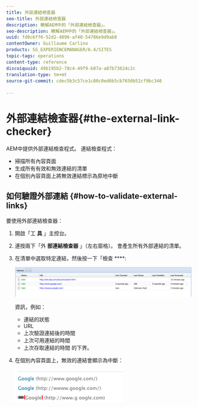 ```yaml
---
title: 外部連結檢查器
seo-title: 外部連結檢查器
description: 瞭解AEM中的「外部連結檢查器」。
seo-description: 瞭解AEM中的「外部連結檢查器」。
uuid: fd0c6ff6-52d2-4096-af40-54786e9d9ab8
contentOwner: Guillaume Carlino
products: SG_EXPERIENCEMANAGER/6.4/SITES
topic-tags: operations
content-type: reference
discoiquuid: 49b195b2-78c4-49f9-b07a-a87b73624c2c
translation-type: tm+mt
source-git-commit: cdec5b3c57ce1c80c0ed6b5cb7650b52cf9bc340

---
```



# 外部連結檢查器{#the-external-link-checker}

AEM中提供外部連結檢查程式。 連結檢查程式：

* 掃描所有內容頁面
* 生成所有有效和無效連結的清單
* 在個別內容頁面上將無效連結標示為原地中斷

## 如何驗證外部連結 {#how-to-validate-external-links}

要使用外部連結檢查器：

1. 開啟「工 **具** 」主控台。
1. 連按兩下「外 **部連結檢查器** 」（左右窗格）。 會產生所有外部連結的清單。
1. 在清單中選取特定連結，然後按一下「檢查 ****:

   ![chlimage_1-109](assets/chlimage_1-109.png)

   資訊，例如：

   * 連結的狀態
   * URL
   * 上次驗證連結後的時間
   * 上次可用連結的時間
   * 上次存取連結的時間
   的下界。

1. 在個別內容頁面上，無效的連結會顯示為中斷：

   ![chlimage_1-110](assets/chlimage_1-110.png)


